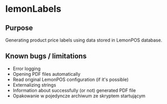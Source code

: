 # lemonLabels

## Purpose
Generating product price labels using data stored in LemonPOS database.

## Known bugs / limitations
* Error logging
* Opening PDF files automatically
* Read original LemonPOS configuration (if it's possible)
* Externalizing strings
* Information about successfully (or not) generated PDF file
* Opakowanie w pojedyncze archiwum ze skryptem startującym
